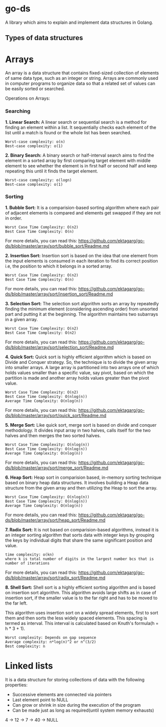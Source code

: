 # go-ds
A library which aims to explain and implement data structures in Golang.

## Types of data structures
# Arrays
An array is a data structure that contains fixed-sized collection of elements of same data type, such as an integer or string. Arrays are commonly used in computer programs to organize data so that a related set of values can be easily sorted or searched.

Operations on Arrays:
### Searching
**1. Linear Search:** A linear search or sequential search is a method for finding an element within a list. It sequentially checks each element of the list until a match is found or the whole list has been searched. 
```
Worst-case complexity: o(n)
Best-case complexity: o(1)
```

**2. Binary Search:** A binary search or half-interval search aims to find the element in a sorted array by first comparing target element with middle element to see whether the element is in first half or second half and keep repeating this until it finds the target element.
```
Worst-case complexity: o(logn)
Best-case complexity: o(1)
```

### Sorting

**1. Bubble Sort:** It is a comparision-based sorting algorithm where each pair of adjacent elements is compared and elements get swapped if they are not in order.
```
Worst Case Time Complexity: O(n2)
Best Case Time Complexity: O(n)
```
For more details, you can read this: https://github.com/ektagarg/go-ds/blob/master/array/sort/bubble_sort/Readme.md

**2. Insertion Sort:** Insertion sort is based on the idea that one element from the input elements is consumed in each iteration to find its correct position i.e, the position to which it belongs in a sorted array.
```
Worst Case Time Complexity: O(n2)
Best Case Time Complexity: O(n)
```
For more details, you can read this: https://github.com/ektagarg/go-ds/blob/master/array/sort/insertion_sort/Readme.md

**3. Selection Sort:** The selection sort algorithm sorts an array by repeatedly finding the minimum element (considering ascending order) from unsorted part and putting it at the beginning. The algorithm maintains two subarrays in a given array.
```
Worst Case Time Complexity: O(n2)
Best Case Time Complexity: O(n2)
```
For more details, you can read this: https://github.com/ektagarg/go-ds/blob/master/array/sort/selection_sort/Readme.md

**4. Quick Sort:** Quick sort is highly efficient algorithm which is based on Divide and Conquer strategy. So, the technique is to divide the given array into smaller arrays.
A large array is partitioned into two arrays one of which holds values smaller than a specific value, say pivot, based on which the partition is made and another array holds values greater than the pivot value.
```
Worst Case Time Complexity: O(n2)
Best Case Time Complexity: O(nlog(n)) 
Average Time Complexity: O(nlog(n))
```
For more details, you can read this: https://github.com/ektagarg/go-ds/blob/master/array/sort/quick_sort/Readme.md

**5. Merge Sort:** Like quick sort, merge sort is based on divide and conquer methodology. It divides input array in two halves, calls itself for the two halves and then merges the two sorted halves.
```
Worst Case Time Complexity: O(nlog(n))
Best Case Time Complexity: O(nlog(n)) 
Average Time Complexity: O(nlog(n))
```
For more details, you can read this: https://github.com/ektagarg/go-ds/blob/master/array/sort/merge_sort/Readme.md

**6. Heap Sort:** Heap sort in comparision based, in-memory sorting technique based on binary heap data structures. It involves building a Heap data structure from the given array and then utilizing the Heap to sort the array.
```
Worst Case Time Complexity: O(nlog(n))
Best Case Time Complexity: O(nlog(n)) 
Average Time Complexity: O(nlog(n))
```
For more details, you can read this: https://github.com/ektagarg/go-ds/blob/master/array/sort/heap_sort/Readme.md

**7. Radix Sort:** It is not based on comparision-based algorithms, instead it is an integer sorting algorithm that sorts data with integer keys by grouping the keys by individual digits that share the same significant position and value.
```
time complexity: o(kn) 
where k is total number of digits in the largest number bcs that is number of iterations
```
For more details, you can read this: https://github.com/ektagarg/go-ds/blob/master/array/sort/radix_sort/Readme.md

**8. Shell Sort:** Shell sort is a highly efficient sorting algorithm and is based on insertion sort algorithm. This algorithm avoids large shifts as in case of insertion sort, if the smaller value is to the far right and has to be moved to the far left.

This algorithm uses insertion sort on a widely spread elements, first to sort them and then sorts the less widely spaced elements. This spacing is termed as interval. This interval is calculated based on Knuth's formula(h = h * 3 + 1).
```
Worst complexity: Depends on gap sequence
Average complexity: n*log(n)^2 or n^(3/2)
Best complexity: n
```
# Linked lists
It is a data structure for storing collections of data with the following properties:
- Successive elements are connected via pointers
- Last element point to NULL
- Can grow or shrink in size during the execution of the program
- Can be made just as long as required(until system memory exhausts)

4 -> 12 -> 7 -> 40 -> NULL

